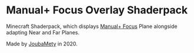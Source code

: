 # Manual+ Focus Overlay Shaderpack
Minecraft Shaderpack, which displays [Manual+ Focus](https://github.com/JoubaMety/ManualPlus-Focus-Mode) Plane alongside adapting Near and Far Planes.

Made by [JoubaMety](https://github.com/JoubaMety/) in 2020.